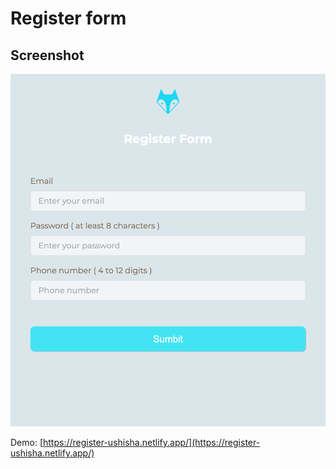 # Register form

## Screenshot

![screenshot](./screenshot.png)

Demo: [https://register-ushisha.netlify.app/](https://register-ushisha.netlify.app/)
